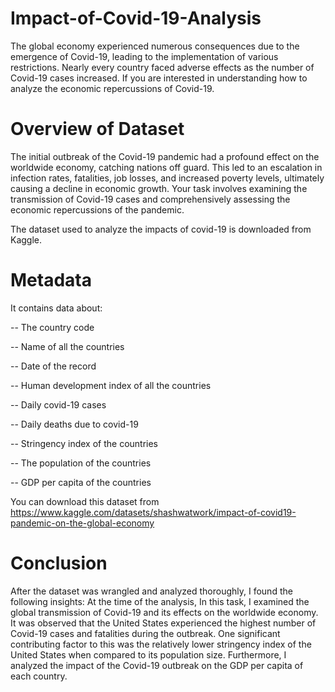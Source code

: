 # Impact-of-Covid-19-Analysis
The global economy experienced numerous consequences due to the emergence of Covid-19, leading to the implementation of various restrictions. Nearly every country faced adverse effects as the number of Covid-19 cases increased. If you are interested in understanding how to analyze the economic repercussions of Covid-19.

# Overview of Dataset
The initial outbreak of the Covid-19 pandemic had a profound effect on the worldwide economy, catching nations off guard. This led to an escalation in infection rates, fatalities, job losses, and increased poverty levels, ultimately causing a decline in economic growth. Your task involves examining the transmission of Covid-19 cases and comprehensively assessing the economic repercussions of the pandemic.

The dataset used to analyze the impacts of covid-19 is downloaded from Kaggle. 

# Metadata
It contains data about:

-- The country code

-- Name of all the countries

-- Date of the record

-- Human development index of all the countries

-- Daily covid-19 cases

-- Daily deaths due to covid-19

-- Stringency index of the countries

-- The population of the countries

-- GDP per capita of the countries

You can download this dataset from https://www.kaggle.com/datasets/shashwatwork/impact-of-covid19-pandemic-on-the-global-economy

# Conclusion

After the dataset was wrangled and analyzed thoroughly, I found the following insights: At the time of the analysis,
In this task, I examined the global transmission of Covid-19 and its effects on the worldwide economy. It was observed that the United States experienced the highest number of Covid-19 cases and fatalities during the outbreak. One significant contributing factor to this was the relatively lower stringency index of the United States when compared to its population size. Furthermore, I analyzed the impact of the Covid-19 outbreak on the GDP per capita of each country.

